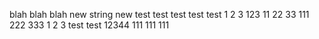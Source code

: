 blah blah blah
new string new
test test
test test
test
1 2 3
123
11 22 33
111 222 333
1 2 3
test test
12344
111
111
111
